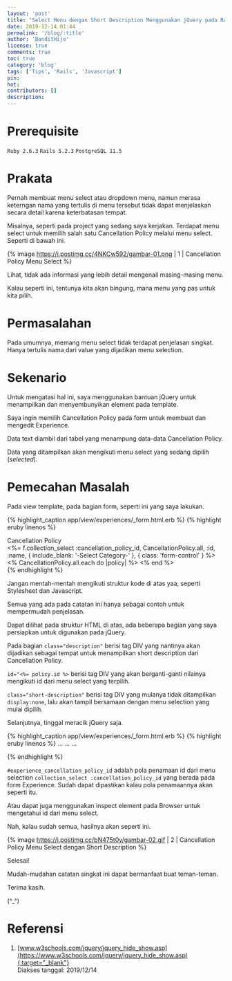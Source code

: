 ```yaml
---
layout: 'post'
title: "Select Menu dengan Short Description Menggunakan jQuery pada Rails"
date: 2019-12-14 01:44
permalink: '/blog/:title'
author: 'BanditHijo'
license: true
comments: true
toc: true
category: 'blog'
tags: ['Tips', 'Rails', 'Javascript']
pin:
hot:
contributors: []
description:
---
```


<!-- BANNER OF THE POST -->
<!-- <img class="post&#45;body&#45;img" src="{{ site.lazyload.logo_blank_banner }}" data&#45;echo="#" alt="banner"> -->

# Prerequisite

`Ruby 2.6.3` `Rails 5.2.3` `PostgreSQL 11.5`

# Prakata

Pernah membuat menu select atau dropdown menu, namun merasa keterngan nama yang tertulis di menu tersebut tidak dapat menjelaskan secara detail karena keterbatasan tempat.

Misalnya, seperti pada project yang sedang saya kerjakan. Terdapat menu select untuk memilih salah satu Cancellation Policy melalui menu select. Seperti di bawah ini.

{% image https://i.postimg.cc/4NKCw592/gambar-01.png | 1 | Cancellation Policy Menu Select %}

Lihat, tidak ada informasi yang lebih detail mengenail masing-masing menu.

Kalau seperti ini, tentunya kita akan bingung, mana menu yang pas untuk kita pilih.

# Permasalahan

Pada umumnya, memang menu select tidak terdapat penjelasan singkat. Hanya tertulis nama dari value yang dijadikan menu selection.

# Sekenario

Untuk mengatasi hal ini, saya menggunakan bantuan jQuery untuk menampilkan dan menyembunyikan element pada template.

Saya ingin memilih Cancellation Policy pada form untuk membuat dan mengedit Experience.

Data text diambil dari tabel yang menampung data-data Cancellation Policy.

Data yang ditampilkan akan mengikuti menu select yang sedang dipilih (*selected*).

# Pemecahan Masalah

Pada view template, pada bagian form, seperti ini yang saya lakukan.

{% highlight_caption app/view/experiences/_form.html.erb %}
{% highlight eruby linenos %}
<style>
/* For Cancellation Policy Short Description */
.description {
  margin: 0 auto;
}
.short-description {
  display: none;
}
</style>

<!-- Menu Select -->
<div class="form-group row">
  <label class="col-md-3">Cancellation Policy</label>
  <div class="col-md-9">
    <%= f.collection_select :cancellation_policy_id,
                            CancellationPolicy.all, :id, :name,
                            { include_blank: '-Select Category-' },
                            { class: 'form-control' } %>
  </div>
</div>

<!-- Short Description for Menu Select -->
<div class="form-group row">
  <div class="col-md-3"></div>
  <div class="col-md-9">
    <div class="description">
      <% CancellationPolicy.all.each do |policy| %>
        <div id="<%= policy.id %>" class="short-description">
          <h5 class="font-family-medium text-black mb-0"><%= policy.name %></h5>
          <p class=""><%= policy.short_description %>.</p>
        </div>
      <% end %>
    </div>
  </div>
</div>
{% endhighlight %}

Jangan mentah-mentah mengikuti struktur kode di atas yaa, seperti Stylesheet dan Javascript.

Semua yang ada pada catatan ini hanya sebagai contoh untuk mempermudah penjelasan.

Dapat dilihat pada struktur HTML di atas, ada beberapa bagian yang saya persiapkan untuk digunakan pada jQuery.

Pada bagian `class="description"` berisi tag DIV yang nantinya akan dijadikan sebagai tempat untuk menampilkan short description dari Cancellation Policy.

`id="<%= policy.id %>` berisi tag DIV yang akan berganti-ganti nilainya mengikuti id dari menu select yang terpilih.

`class="short-description"` berisi tag DIV yang mulanya tidak ditampilkan `display:none`, lalu akan tampil bersamaan dengan menu selection yang mulai dipilih.

Selanjutnya, tinggal meracik jQuery saja.

{% highlight_caption app/view/experiences/_form.html.erb %}
{% highlight eruby linenos %}
...
...
...

<script>
// For Cancellation Policy Short Description
$(function() {
  $('#experience_cancellation_policy_id').change(function(){
    $('.short-description').hide();
    $('#' + $(this).val()).show();
  });
});
</script>
{% endhighlight %}

`#experience_cancellation_policy_id` adalah pola penamaan id dari menu selection `collection_select :cancellation_policy_id` yang berada pada form Experience. Sudah dapat dipastikan kalau pola penamaannya akan seperti itu.

Atau dapat juga menggunakan inspect element pada Browser untuk mengetahui id dari menu select.

Nah, kalau sudah semua, hasilnya akan seperti ini.

{% image https://i.postimg.cc/bN475t0y/gambar-02.gif | 2 | Cancellation Policy Menu Select dengan Short Description %}

Selesai!

Mudah-mudahan catatan singkat ini dapat bermanfaat buat teman-teman.

Terima kasih.

(^_^)







# Referensi

1. [www.w3schools.com/jquery/jquery_hide_show.asp](https://www.w3schools.com/jquery/jquery_hide_show.asp){:target="_blank"}
<br>Diakses tanggal: 2019/12/14
